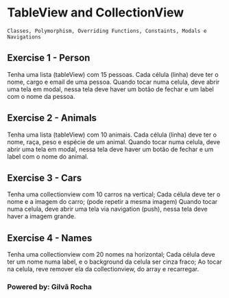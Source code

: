 # TableView and CollectionView

`Classes, Polymorphism, Overriding Functions, Constaints, Modals e Navigations`

## **Exercise 1 - Person**

Tenha uma lista (tableView) com 15 pessoas.
Cada célula (linha) deve ter o nome, cargo e email de uma pessoa.
Quando tocar numa celula, deve abrir uma tela em modal, nessa tela deve haver um botão de fechar e um label com o nome da pessoa.

## **Exercise 2 - Animals**

Tenha uma lista (tableView) com 10 animais.
Cada célula (linha) deve ter o nome, raça, peso e espécie de um animal.
Quando tocar numa celula, deve abrir uma tela em modal, nessa tela deve haver um botão de fechar e um label com o nome do animal.

## **Exercise 3 - Cars**

Tenha uma collectionview com 10 carros na vertical;
Cada célula deve ter o nome e a imagem do carro; (pode repetir a mesma imagem)
Quando tocar numa celula, deve abrir uma tela via navigation (push), nessa tela deve haver a imagem grande.

## **Exercise 4 - Names**

Tenha uma collectionview com 20 nomes na horizontal;
Cada célula deve ter um nome numa label, e o background da celula ser cinza fraco;
Ao tocar na celula, reve remover ela da collectionview, do array e recarregar.


### Powered by: Gilvã Rocha